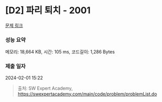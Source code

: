 # [D2] 파리 퇴치 - 2001 

[문제 링크](https://swexpertacademy.com/main/code/problem/problemDetail.do?contestProbId=AV5PzOCKAigDFAUq) 

### 성능 요약

메모리: 18,664 KB, 시간: 105 ms, 코드길이: 1,286 Bytes

### 제출 일자

2024-02-01 15:22



> 출처: SW Expert Academy, https://swexpertacademy.com/main/code/problem/problemList.do